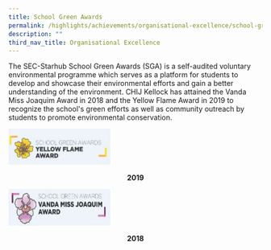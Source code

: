 ```yaml
---
title: School Green Awards
permalink: /highlights/achievements/organisational-excellence/school-green-awards/
description: ""
third_nav_title: Organisational Excellence
---
```

<p>The SEC-Starhub School Green Awards (SGA) is a self-audited voluntary environmental programme which serves as a platform for students to develop and showcase their environmental efforts and gain a better understanding of the environment. CHIJ Kellock has attained the Vanda Miss Joaquim Award in 2018 and the Yellow Flame Award in 2019 to recognize the school's green efforts as well as community outreach by students to promote environmental conservation.</p>
<img style="width: 40%;" src="/images/sga1.jpg" />
<p style="text-align: center;"><strong>2019</strong></p>
<img style="width: 40%;" src="/images/sga2.jpg" />
<p style="text-align: center;"><strong>2018</strong></p>